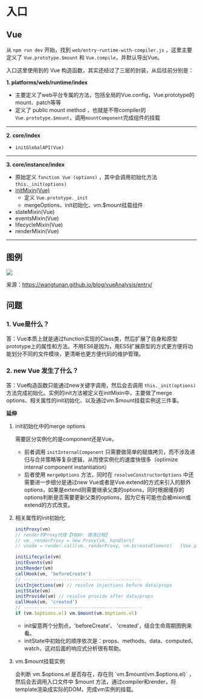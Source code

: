 # 入口

## Vue

从 `npm run dev` 开始，找到 `web/entry-runtime-with-compiler.js` ，这里主要定义了 `Vue.prototype.$mount` 和 `Vue.compile`，并默认导出Vue。

入口这里使用到的 Vue 构造函数，其实还经过了三层的封装，从后往前分别是：

**1. platforms/web/runtime/index**

- 主要定义了web平台专属的方法，包括全局的Vue.config，Vue.prototype的mount、patch等等
- 定义了 public mount method ，也就是不带compiler的`Vue.prototype.$mount`，调用`mountComponent`完成组件的挂载

---

**2. core/index**

- `initGlobalAPI(Vue)`

---

**3. core/instance/index**

- 原始定义 `function Vue (options)` ，其中会调用初始化方法 `this._init(options)`
- <u>initMixin(Vue)</u>
  - 定义 `Vue.prototype._init`
  - mergeOptions、init初始化、vm.$mount挂载组件
- stateMixin(Vue)
- eventsMixin(Vue)
- lifecycleMixin(Vue)
- renderMixin(Vue)

---

## 图例

![](https://wangtunan.github.io/blog/assets/img/process.8f86c136.png)



来源：<https://wangtunan.github.io/blog/vueAnalysis/entry/>



## 问题

### 1. Vue是什么？

答：Vue本质上就是通过function实现的Class类，然后扩展了自身和原型prototype上的属性和方法。不用ES6是因为，用ES5扩展原型的方式更方便将功能划分不同的文件模块，更清晰也更方便代码的维护管理。

### 2. new Vue 发生了什么？

答：Vue构造函数只能通过new关键字调用，然后会去调用 `this._init(options)` 方法完成初始化。实例的init方法被定义在initMixin中，主要做了merge options、相关属性的init初始化、以及通过vm.$mount挂载实例这三件事。

**延伸**

1. init初始化中的merge options

   需要区分实例化的是component还是Vue，

   - 前者调用 `initInternalComponent` 只需要做简单的赋值拷贝，而不涉及递归与合并策略等复杂逻辑，从而使实例化的速度快很多（optimize internal component instantiation）
   - 后者使用 `mergeOptions` 方法，同时在 `resolveConstructorOptions` 中还需要进一步细分是通过new Vue或者是Vue.extend的方式来引入的额外options，如果是extend则需要继承父类的options，同时根据缓存的options判断是否需要更新父类的options，因为它有可能也会被mixin或extend的方式改变。

2. 相关属性的init初始化

   ```js
   initProxy(vm)	
   // render的Proxy代理【TODO: 理清过程】
   // vm._renderProxy = new Proxy(vm, handlers)
   // vnode = render.call(vm._renderProxy, vm.$createElement)	[Vue.prototype._render()]
   
   initLifecycle(vm)
   initEvents(vm)
   initRender(vm)
   callHook(vm, 'beforeCreate')
   // --------------------------------------------
   initInjections(vm) // resolve injections before data/props
   initState(vm)
   initProvide(vm) // resolve provide after data/props
   callHook(vm, 'created')
   // --------------------------------------------
   if (vm.$options.el) vm.$mount(vm.$options.el)
   ```

   - init留意两个分割点，'beforeCreate'、 'created'，结合生命周期图例来看。
   - initState中初始化的顺序依次是：props、methods、data、computed、watch，这对后面的响应式分析很有帮助。

3. vm.$mount挂载实例

   会判断 vm.$options.el 是否存在，存在则 `vm.$mount(vm.$options.el)` ，然后会去调用入口文件中 \$mount 方法，通过compiler和render，将template渲染成实际的DOM，完成vm实例的挂载。
